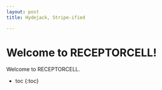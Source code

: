 ```yaml
---
layout: post
title: Hydejack, Stripe-ified

---
```


# Welcome to RECEPTORCELL!

Welcome to RECEPTORCELL.

* toc
{:toc}
